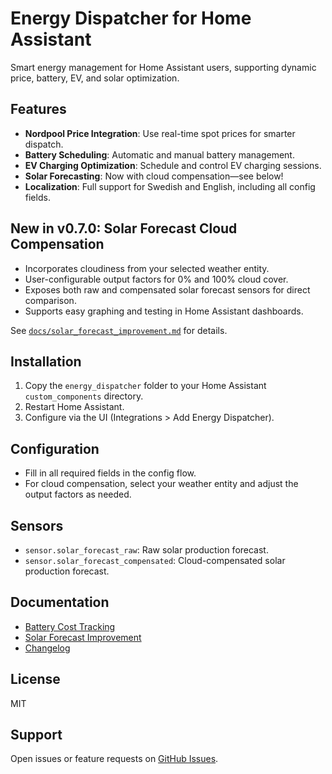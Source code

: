 # Energy Dispatcher for Home Assistant

Smart energy management for Home Assistant users, supporting dynamic price, battery, EV, and solar optimization.

## Features

- **Nordpool Price Integration**: Use real-time spot prices for smarter dispatch.
- **Battery Scheduling**: Automatic and manual battery management.
- **EV Charging Optimization**: Schedule and control EV charging sessions.
- **Solar Forecasting**: Now with cloud compensation—see below!
- **Localization**: Full support for Swedish and English, including all config fields.

## New in v0.7.0: Solar Forecast Cloud Compensation

- Incorporates cloudiness from your selected weather entity.
- User-configurable output factors for 0% and 100% cloud cover.
- Exposes both raw and compensated solar forecast sensors for direct comparison.
- Supports easy graphing and testing in Home Assistant dashboards.

See [`docs/solar_forecast_improvement.md`](./docs/solar_forecast_improvement.md) for details.

## Installation

1. Copy the `energy_dispatcher` folder to your Home Assistant `custom_components` directory.
2. Restart Home Assistant.
3. Configure via the UI (Integrations > Add Energy Dispatcher).

## Configuration

- Fill in all required fields in the config flow.
- For cloud compensation, select your weather entity and adjust the output factors as needed.

## Sensors

- `sensor.solar_forecast_raw`: Raw solar production forecast.
- `sensor.solar_forecast_compensated`: Cloud-compensated solar production forecast.

## Documentation

- [Battery Cost Tracking](./docs/battery_cost_tracking.md)
- [Solar Forecast Improvement](./docs/solar_forecast_improvement.md)
- [Changelog](./CHANGELOG.md)

## License

MIT

## Support

Open issues or feature requests on [GitHub Issues](https://github.com/Bokbacken/energy_dispatcher/issues).